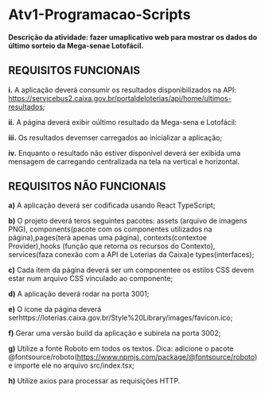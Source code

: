 # Atv1-Programacao-Scripts

#### Descrição  da  atividade: fazer  umaplicativo web para  mostrar os  dados  do último sorteio da Mega-senae Lotofácil.

## REQUISITOS FUNCIONAIS

**i.** A aplicação deverá consumir os resultados disponibilizados na API: https://servicebus2.caixa.gov.br/portaldeloterias/api/home/ultimos-resultados;

**ii.** A página deverá exibir oúltimo resultado da Mega-sena e Lotofácil:

**iii.** Os resultados devemser carregados ao inicializar a aplicação;

**iv.** Enquanto   o   resultado   não   estiver   disponível   deverá   ser   exibida   uma   mensagem   de   carregando centralizada na tela na vertical e horizontal.


## REQUISITOS NÃO FUNCIONAIS

**a)** A aplicação deverá ser codificada usando React TypeScript;

**b)** O projeto deverá teros seguintes pacotes: assets (arquivo de imagens PNG), components(pacote com os componentes  utilizados  na  página),pages(terá  apenas  uma  página), contexts(contextoe  Provider),hooks  (função  que  retorna  os  recursos  do  Contexto), services(faza conexão  com  a  API  de  Loterias  da Caixa)e types(interfaces);

**c)** Cada item da página deverá ser um componentee os estilos CSS devem estar num arquivo CSS vinculado ao componente;

**d)** A aplicação deverá rodar na porta 3001;

**e)** O ícone da página deverá serhttps://loterias.caixa.gov.br/Style%20Library/images/favicon.ico;

**f)** Gerar uma versão build da aplicação e subirela na porta 3002;

**g)** Utilize    a    fonte    Roboto em    todos    os    textos. 
Dica:    adicione    o    pacote @fontsource/roboto(https://www.npmjs.com/package/@fontsource/roboto)e importe ele no arquivo src/index.tsx;

**h)** Utilize axios para processar as requisições HTTP.

